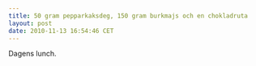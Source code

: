 ```yaml
---
title: 50 gram pepparkaksdeg, 150 gram burkmajs och en chokladruta
layout: post
date: 2010-11-13 16:54:46 CET
---
```


Dagens lunch.